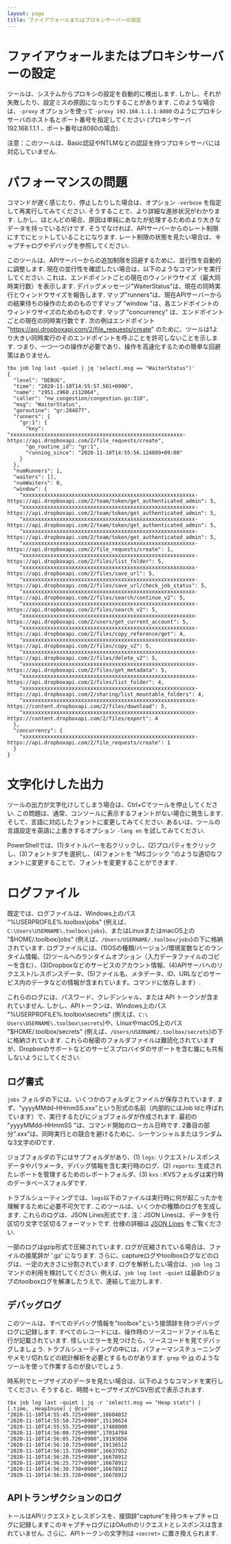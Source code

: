 ```yaml
---
layout: page
title: ファイアウォールまたはプロキシサーバーの設定
---
```


# ファイアウォールまたはプロキシサーバーの設定

ツールは、システムからプロキシの設定を自動的に検出します. しかし、それが失敗したり、設定ミスの原因になったりすることがあります. このような場合は、`-proxy` オプションを使って `-proxy 192.168.1.1.1:8080` のようにプロキシサーバのホスト名とポート番号を指定してください (プロキシサーバ 192.168.1.1.1 、ポート番号は8080の場合). 

注意：このツールは、Basic認証やNTLMなどの認証を持つプロキシサーバには対応していません.

# パフォーマンスの問題

コマンドが遅く感じたり、停止したりした場合は、オプション `-verbose` を指定して再実行してみてください. そうすることで、より詳細な進捗状況がわかります. しかし、ほとんどの場合、原因は単純にあなたが処理するためのより大きなデータを持っているだけです. そうでなければ、APIサーバーからのレート制限にすでにヒットしていることになります. レート制限の状態を見たい場合は、キャプチャログやデバッグを参照してください. 

このツールは、APIサーバーからの追加制限を回避するために、並行性を自動的に調整します. 現在の並行性を確認したい場合は、以下のようなコマンドを実行してください. これは、エンドポイントごとの現在のウィンドウサイズ（最大同時実行数）を表示します. デバッグメッセージ"WaiterStatus"は、現在の同時実行とウィンドウサイズを報告します. マップ"runners"は、現在APIサーバーからの結果待ちの操作のためのものですマップ "window "は、各エンドポイントのウィンドウサイズのためのものです. マップ "concurrency" は、エンドポイントごとの現在の同時実行数です. 次の例はエンドポイント "https://api.dropboxapi.com/2/file_requests/create" のために、ツールは1より大きい同時実行のそのエンドポイントを呼ぶことを許可しないことを示します. つまり、一つ一つの操作が必要であり、操作を高速化するための簡単な回避策はありません.
```
tbx job log last -quiet | jq 'select(.msg == "WaiterStatus")' 
{
  "level": "DEBUG",
  "time": "2020-11-10T14:55:57.501+0900",
  "name": "z951.z960.z112064",
  "caller": "nw_congestion/congestion.go:310",
  "msg": "WaiterStatus",
  "goroutine": "gr:284877",
  "runners": {
    "gr:1": {
      "key": "xxxxxxxxxxxxxxxxxxxxxxxxxxxxxxxxxxxxxxxxxxxxxxxxxxxxxxxx-https://api.dropboxapi.com/2/file_requests/create",
      "go_routine_id": "gr:1",
      "running_since": "2020-11-10T14:55:56.124899+09:00"
    }
  },
  "numRunners": 1,
  "waiters": [],
  "numWaiters": 0,
  "window": {
    "xxxxxxxxxxxxxxxxxxxxxxxxxxxxxxxxxxxxxxxxxxxxxxxxxxxxxxxx-https://api.dropboxapi.com/2/team/token/get_authenticated_admin": 5,
    "xxxxxxxxxxxxxxxxxxxxxxxxxxxxxxxxxxxxxxxxxxxxxxxxxxxxxxxx-https://api.dropboxapi.com/2/team/token/get_authenticated_admin": 5,
    "xxxxxxxxxxxxxxxxxxxxxxxxxxxxxxxxxxxxxxxxxxxxxxxxxxxxxxxx-https://api.dropboxapi.com/2/team/token/get_authenticated_admin": 5,
    "xxxxxxxxxxxxxxxxxxxxxxxxxxxxxxxxxxxxxxxxxxxxxxxxxxxxxxxx-https://api.dropboxapi.com/2/team/token/get_authenticated_admin": 5,
    "xxxxxxxxxxxxxxxxxxxxxxxxxxxxxxxxxxxxxxxxxxxxxxxxxxxxxxxx-https://api.dropboxapi.com/2/file_requests/create": 1,
    "xxxxxxxxxxxxxxxxxxxxxxxxxxxxxxxxxxxxxxxxxxxxxxxxxxxxxxxx-https://api.dropboxapi.com/2/files/list_folder": 5,
    "xxxxxxxxxxxxxxxxxxxxxxxxxxxxxxxxxxxxxxxxxxxxxxxxxxxxxxxx-https://api.dropboxapi.com/2/files/save_url": 5,
    "xxxxxxxxxxxxxxxxxxxxxxxxxxxxxxxxxxxxxxxxxxxxxxxxxxxxxxxx-https://api.dropboxapi.com/2/files/save_url/check_job_status": 5,
    "xxxxxxxxxxxxxxxxxxxxxxxxxxxxxxxxxxxxxxxxxxxxxxxxxxxxxxxx-https://api.dropboxapi.com/2/files/search/continue_v2": 5,
    "xxxxxxxxxxxxxxxxxxxxxxxxxxxxxxxxxxxxxxxxxxxxxxxxxxxxxxxx-https://api.dropboxapi.com/2/files/search_v2": 5,
    "xxxxxxxxxxxxxxxxxxxxxxxxxxxxxxxxxxxxxxxxxxxxxxxxxxxxxxxx-https://api.dropboxapi.com/2/users/get_current_account": 5,
    "xxxxxxxxxxxxxxxxxxxxxxxxxxxxxxxxxxxxxxxxxxxxxxxxxxxxxxxx-https://api.dropboxapi.com/2/files/copy_reference/get": 4,
    "xxxxxxxxxxxxxxxxxxxxxxxxxxxxxxxxxxxxxxxxxxxxxxxxxxxxxxxx-https://api.dropboxapi.com/2/files/copy_v2": 5,
    "xxxxxxxxxxxxxxxxxxxxxxxxxxxxxxxxxxxxxxxxxxxxxxxxxxxxxxxx-https://api.dropboxapi.com/2/files/delete_v2": 5,
    "xxxxxxxxxxxxxxxxxxxxxxxxxxxxxxxxxxxxxxxxxxxxxxxxxxxxxxxx-https://api.dropboxapi.com/2/files/get_metadata": 5,
    "xxxxxxxxxxxxxxxxxxxxxxxxxxxxxxxxxxxxxxxxxxxxxxxxxxxxxxxx-https://api.dropboxapi.com/2/files/list_folder": 4,
    "xxxxxxxxxxxxxxxxxxxxxxxxxxxxxxxxxxxxxxxxxxxxxxxxxxxxxxxx-https://api.dropboxapi.com/2/sharing/list_mountable_folders": 4,
    "xxxxxxxxxxxxxxxxxxxxxxxxxxxxxxxxxxxxxxxxxxxxxxxxxxxxxxxx-https://content.dropboxapi.com/2/files/download": 5,
    "xxxxxxxxxxxxxxxxxxxxxxxxxxxxxxxxxxxxxxxxxxxxxxxxxxxxxxxx-https://content.dropboxapi.com/2/files/export": 4
  },
  "concurrency": {
    "xxxxxxxxxxxxxxxxxxxxxxxxxxxxxxxxxxxxxxxxxxxxxxxxxxxxxxxx-https://api.dropboxapi.com/2/file_requests/create": 1
  }
}
```

# 文字化けした出力

ツールの出力が文字化けしてしまう場合は、Ctrl+Cでツールを停止してください. この問題は、通常、コンソールに表示するフォントがない場合に発生します. そして、言語に対応したフォントに変更してみてください. あるいは、ツールの言語設定を英語に上書きするオプション `-lang en` を試してみてください.

PowerShellでは、(1)タイトルバーを右クリックし、(2)プロパティをクリックし、(3)フォントタブを選択し、(4)フォントを "MSゴシック "のような適切なフォントに変更することで、フォントを変更することができます.

# ログファイル

既定では、ログファイルは、Windows上のパス "%USERPROFILE%\.toolbox\jobs" (例えば、`C:\Users\USERNAME\.toolbox\jobs`)、またはLinuxまたはmacOS上の "$HOME/.toolbox/jobs" (例えば、`/Users/USERNAME/.toolbox/jobs`)の下に格納されています. ログファイルには、(1)OSの種類/バージョン/環境変数などのランタイム情報、(2)ツールへのランタイムオプション（入力データファイルのコピーを含む）、(3)Dropboxなどのサービスのアカウント情報、(4)APIサーバへのリクエスト/レスポンスデータ、(5)ファイル名、メタデータ、ID、URLなどのサービス内のデータなどの情報が含まれています。コマンドに依存します）.

これらのログには、パスワード、クレデンシャル、または API トークンが含まれていません. しかし、APIトークンは、Windows上のパス "%USERPROFILE%\.toolbox\secrets" (例えば、`C:\ Users\USERNAME\.toolbox\secrets`)や、LinuxやmacOS上のパス "$HOME/.toolbox/secrets" (例えば、`/Users/USERNAME/.toolbox/secrets`)の下に格納されています. これらの秘密のフォルダファイルは難読化されていますが、Dropboxのサポートなどのサービスプロバイダのサポートを含む誰にも共有しないようにしてください.

## ログ書式

`jobs` フォルダの下には、いくつかのフォルダとファイルが保存されています. まず、"yyyyMMdd-HHmmSS.xxx"という形式の名前（内部的にはJob Idと呼ばれています）で、実行するたびにジョブフォルダが作成されます. 最初の "yyyyMMdd-HHmmSS "は、コマンド開始のローカル日時です. 2番目の部分".xxx"は、同時実行との競合を避けるために、シーケンシャルまたはランダムな3文字のIDです.

ジョブフォルダの下にはサブフォルダがあり、(1) `logs`: リクエスト/レスポンスデータやパラメータ、デバッグ情報を含む実行時のログ、(2) `reports`: 生成されたレポートを管理するためのレポートフォルダ、(3) `kvs` : KVSフォルダは実行時のデータベースフォルダです. 

トラブルシューティングでは、`logs`以下のファイルは実行時に何が起こったかを理解するために必要不可欠です. このツールは、いくつかの種類のログを生成します. これらのログは、JSON Lines形式です. 注：JSON Linesは、データを行区切り文字で区切るフォーマットです. 仕様の詳細は [JSON Lines](https://jsonlines.org/) をご覧ください.

一部のログはgzip形式で圧縮されています. ログが圧縮されている場合は、ファイルの接尾辞が '.gz' になります. さらに、captureログやtoolboxログなどのログは、一定の大きさに分割されています. ログを解析したい場合は、`job log` コマンドの利用を検討してください. 例えば、`job log last -quiet` は最新のジョブのtoolboxログを解凍したうえで、連結して出力します.

## デバッグログ

このツールは、すべてのデバッグ情報を"toolbox"という接頭辞を持つデバッグログに記録します. すべてのレコードには、操作時のソースコードファイル名と行が記載されています. 怪しいエラーを見つけたら、ソースコードを見てデバッグしましょう. トラブルシューティングの中には、パフォーマンスチューニングやメモリ切れなどの統計解析を必要とするものがあります. `grep` や [jq](https://stedolan.github.io/jq/) のようなツールを使って作業するのが良いでしょう. 

時系列でヒープサイズのデータを見たい場合は、以下のようなコマンドを実行してください. そうすると、時間＋ヒープサイズがCSV形式で表示されます.
```
tbx job log last -quiet | jq -r 'select(.msg == "Heap stats") | [.time, .HeapInuse] | @csv'
"2020-11-10T14:55:45.725+0900",18604032
"2020-11-10T14:55:50.725+0900",15130624
"2020-11-10T14:55:55.725+0900",17408000
"2020-11-10T14:56:00.725+0900",17014784
"2020-11-10T14:56:05.726+0900",19193856
"2020-11-10T14:56:10.725+0900",19136512
"2020-11-10T14:56:15.726+0900",16637952
"2020-11-10T14:56:20.725+0900",16678912
"2020-11-10T14:56:25.727+0900",16678912
"2020-11-10T14:56:30.730+0900",16678912
"2020-11-10T14:56:35.726+0900",16678912
```

## APIトランザクションのログ

トールはAPIリクエストとレスポンスを、接頭辞"capture"を持つキャプチャログに記録しますこのキャプチャログにはOAuthのリクエストとレスポンスは含まれていません. さらに、APIトークンの文字列は `<secret>` に置き換えられます.


